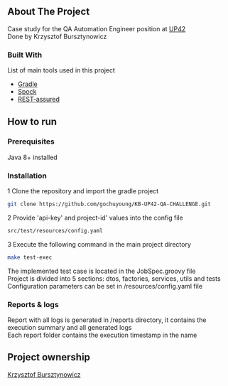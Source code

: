 ## About The Project

Case study for the QA Automation Engineer position at [UP42](https://up42.com)\
Done by Krzysztof Bursztynowicz


### Built With
List of main tools used in this project
* [Gradle](https://gradle.org/)
* [Spock](http://spockframework.org/spock/docs/1.3/index.html)
* [REST-assured](http://rest-assured.io/)


## How to run


### Prerequisites

Java 8+ installed

### Installation

1 Clone the repository and import the gradle project
```sh
git clone https://github.com/gochuyoung/KB-UP42-QA-CHALLENGE.git
```
2 Provide 'api-key' and project-id' values into the config file
```sh
src/test/resources/config.yaml
```

3 Execute the following command in the main project directory
```sh
make test-exec
```

The implemented test case is located in the JobSpec.groovy file\
Project is divided into 5 sections: dtos, factories, services, utils and tests\
Configuration parameters can be set in /resources/config.yaml file

### Reports & logs
Report with all logs is generated in /reports directory, it contains the execution summary
and all generated logs\
Each report folder contains the execution timestamp in the name


## Project ownership

[Krzysztof Bursztynowicz](kbursztynowicz@protonmail.com)





